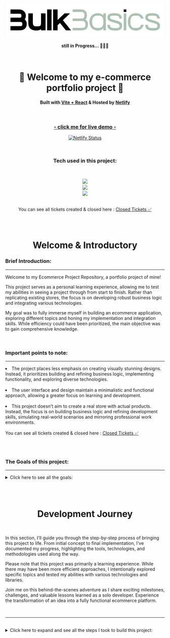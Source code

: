 <!-- Logo -->
<p align='center'>
    <img src="src/assets/logo.png" alt="Demo" title="DemoImage" width="500" height="100"/>
</p>
<h4 align='center'>still in Progress... 🎯🎯🎯 </h4>
<br/>

<!-- Introduction Heading -->
<div align="center">
    <h1>👋 Welcome to my e-commerce portfolio project 👋 </h1>
        <h4>
            Built with <a href="https://vitejs.dev/">Vite + React</a> &
            Hosted by <a href="https://www.netlify.com/">Netlify</a> 
        </h4>
</div>
</br>

<!-- Live Demo Link -->
<div align="center">
<a href="https://bulk-basics.netlify.app/">
<h3>- click me for live demo -</h3></a>
<p>

[![Netlify Status](https://api.netlify.com/api/v1/badges/609d0724-3439-4ea9-b5b8-e303ca9d7117/deploy-status)](https://bulk-basics.netlify.app/)
</p>
</div>
</br>


<!-- Tech Used in this Project -->
<h3 align='center'>Tech used in this project:</h3>
<br/>
<p align='center'>
    <a href="https://skillicons.dev">
        <img src="https://skillicons.dev/icons?i=vite,react,ts,styledcomponents" />
    </a>
    <br>
    <a href="https://skillicons.dev">
        <img src="https://skillicons.dev/icons?i=firebase,graphql,redux,apollo" />
    </a>
    <br>
    <a href="https://skillicons.dev">
        <img src="https://skillicons.dev/icons?i=netlify,github,vscode,aiscript" />
    </a>
    <br><br>
    <p align='center'>
    You can see all tickets created & closed here  :   <a href="https://github.com/DevonGifford/Ecommerce_Showcase/issues?q=is%3Aissue+is%3Aclosed">Closed Tickets ✅</a>
    </p>
</p>


<!--  Demo Image 🎯-->
<!-- <p align='center'>
    <img src="public/assets/PortfolioDemoDevon.png" alt="Demo" title="DemoImage" width="650" height="650">
</p> -->
<br/><br/>

<!-- TEXT PORTION -->
<h1 align='center'> Welcome & Introductory </h1>

### Brief Introduction:

<hr/>



Welcome to my Ecommerce Project Repository, a portfolio project of mine!

This project serves as a personal learning experience, allowing me to test my abilities in seeing a project through from start to finish. Rather than replicating existing stores, the focus is on developing robust business logic and integrating various technologies.

My goal was to fully immerse myself in building an ecommerce application, exploring different topics and honing my implementation and integration skills. While efficiency could have been prioritized, the main objective was to gain comprehensive knowledge.
<br><br><br/>

### Important points to note:


<hr>
<li> The project places less emphasis on creating visually stunning designs. Instead, it prioritizes building and refining business logic, implementing functionality, and exploring diverse technologies.
<br><br>
<li> The user interface and design maintain a minimalistic and functional approach, allowing a greater focus on learning and development.
<br><br>
<li> This project doesn't aim to create a real store with actual products. Instead, the focus is on building business logic and refining development skills, simulating real-world scenarios and mirroring professional work environments.
<br><br>
You can see all tickets created & closed here  :   <a href="https://github.com/DevonGifford/Ecommerce_Showcase/issues?q=is%3Aissue+is%3Aclosed">Closed Tickets ✅</a>

<br><br/>


### The Goals of this project:

<hr>

<!-- Small container -->
<details>
<summary> Click here to see all the goals: </summary>
<br/>

<div>
    <ul>
        <li> Build the project initially using Vanilla JavaScript and later convert it into a TypeScript project.<br><br>
        <li> Initially implement styling with SCSS and then convert it into Styled Components styling<br><br>
        <li> Utilize Firebase for authentication and Firestore as the database<br/><br>
        <li> Begin with Context hooks and reducers, then transition to legacy Redux, <br><br>
        <li> Followed by integrating Redux Thunk and then convert it into Redux Saga, <br><br>
        <li> Finally convert the legacy Redux into modern Redux using Redux-Toolkit<br><br>
        <li> Integrate GraphQL and Apollo into the project<br><br>
        <li> Implement performance optimizations to ensure fast and smooth user experience<br><br>
        <li> Enhance security by implementing Firebase Rule Security to protect user data<br><br>
        <li> Write comprehensive tests for React components and functionality<br><br>
        <li> Convert the project into a Progressive Web App (PWA) to provide a seamless and responsive experience across different devices<br><br>
    </ul> 
</div>

<!-- CLOSING DIV -->
</details>
<br/><br/><br/>


<h1 align='center'> Development Journey</h1>



<br/>

In this section, I'll guide you through the step-by-step process of bringing this project to life. From initial concept to final implementation, I've documented my progress, highlighting the tools, technologies, and methodologies used along the way.

Please note that this project was primarily a learning experience. While there may have been more efficient approaches, I intentionally explored specific topics and tested my abilities with various technologies and libraries.

Join me on this behind-the-scenes adventure as I share exciting milestones, challenges, and valuable lessons learned as a solo developer. Experience the transformation of an idea into a fully functional ecommerce platform.

<br>
<hr>

<br/>

<!-- Small container -->
<details>
<summary>  Click here to expand and see all the steps I took to build this project: </summary>

<br/>
<br/>

## 

## 1. Scaffolding the Vite/React Project with FireBase
<hr>

<!-- SECTION container -->
<details>
<summary> Click here to see more: </summary>
<br>


### 1.1 Initializing the project with Vite & React

<hr/>
<!-- Small container -->
<details>
<summary> Click here to see more: </summary>
<br>

[VITE DOCUMENTATION](https://vitejs.dev/guide/)

1. Using Vite (pronounced 'Veet'🤔) 
    `npm create vite@latest`

2. Clearing up some of the unnecessary and boiler plate code

3. Adding and setting up SASS - Syntactically Awesome Style Sheets
    `npm install sass`

4. Setting up the most essential folder structure for components

<!-- CLOSING DIV -->
</details>
<br/><br/>

### 1.2 Setting up Routing with React-Router (v6.4)
<hr>

<!-- Small container -->
<details>
<summary> Click here to see more: </summary>

[React-Router Doc's](https://reactrouter.com/en/main)

1. #### Installilng the package
        -  `npm install react-router-dom localforage match-sorter sort-by`
        -   fixing any conflicts from `npm` audit

2. #### Creating a Routes Folder and transferring the 'home' 

3. #### In the `App.jsx
    - Importing { Routes, Route } from 'react-router-dom' ` 
    - Wrapping everything in Routes
    - Creating a Route path to the Home page 

4. #### In the `Main.jsx`
    - Importing `{ BrowserRouter } from 'react-router-dom'`
    - wrapping the "App" with `BrowserRouter`


<!-- CLOSING DIV -->
</details>
<br/>
<br/>


### 1.3 Basic FireBase Setup 
<hr>

<!-- Small container -->
<details>
<summary> Click here to see more: </summary>

[Cloud FireBase Doc's](https://firebase.google.com/docs/firestore)

1.  #### Created a Firebase project 
    registered the Ecommerce-projec/app in the FireBase web-console

2.  #### Installed the SDK and initialized Firebase
        -   npm install firebase
        -   Added a `Utils` Folder with `FireBase folder` 
        -   Added file called `firebase.utils`

3.  #### Created access for Firebase in the app - via  `firebase.utils`
        -   import { initializeApp } from 'firebase/app';
        -   Setting up authentication
            Import {} from `firebase/auth`;
                -  getAuth
                -  signInWithRedirect,
                -  signInWithPopup,
                -  GoogleAuthProvider,

        -   Created firebaseConfig with info from FireBase web-app
        -   Initialized the App with firebaseConfig
        -   Enforcing account selection 
        -   In the Firebase console - enabled the Google Sign in method

4.  #### Setting up the `sign-in route` page                              
        -   import {signInWithGooglePopup, createUserProfileDocument} from 'firebase.utils';        
        -   Creating Async Sign-in Function/Method to get access token
<br><br>    
<!-- CLOSING DIV -->
</details>
<br/>
<br/>


### 1.4 Setting up Firestore Data Model

<hr>

<!-- Small container -->
<details>
<summary> Click here to see more: </summary>

[Cloud Firestore Doc's](https://firebase.google.com/docs/firestore)
Obviously we are just using FireBase for authentication.  To be able to store the users, I will need a database.
Enter Cloud FireStore.

1.  #### Created a production FireStore database 
    via web-console and based in EU
    amended the rules 

2.  #### Imported the necessary methods into Firebase utils 
    -  { getFirestore,  doc, getDoc,  setDoc }

3.  #### Created a method to store users data from authentication
    -  used an if statement with try block, 
       so as if user does not exist do 'x' or else return user.
    - used a catch block , so as if an error occurs console.log the error.
    - logging date data for creation of new users (new Data()).

4.  #### Additionally, installed a package to handle the import of SVG Files
    -  `npm install vite-plugin-svgr`
    -   Updated the vite.config.js

<br><br>

<!-- CLOSING DIV -->
</details>
<br/><br/>


### 1.5 Experimenting with a Google Redirect Sign in 

<hr> 


<!-- Small container -->
<details>
<summary> Click here to see more: </summary>

1. #### Importing `GoogleRedirect` from `firebase/auth` into utils

2. #### Setting up Sign-in Component
    -  Using `useEffect` Hook from `react`
    -  Using `getRedirectResult` from `firebase/auth`
    -  Amended the SignIn method to incorporate the above

### 1.6 Setting up email & password - sign-up & sign-in

<hr>

1.  ##### Adding a new provider in FireStore 

2.  ##### Creating new sign-up component 

3.  ##### Creating new sign-in component 

4.  ##### Refactoring Buttons into seperate component

4.  ##### Refactoring Form-inputs into seperate component

5.  ##### Renaming Sign-in to Authentication 

<br><br>

### 1.7 Adding Context - using react-context

<hr>

The users profile will be present in many components throughout the app
(Such as a Signing-in, profile management, shopping cart etc.)
Will require having to have access to the 'user' context through out the app

1.  ##### Creating a Context Folder
    -  Created a user.context.jsx file, using; 
        -  useState  
        -  createContext

    -  Created UserContext to store the users data (& null as defaults),
       as well as export into components.

    -  Create `userProvider` to pass this into/wrap the entire app. 
    -  Obviously wrapped the app inside <userProvider> in Main.jsx
    
2. ##### Giving Sign-in Form access to the context
    -  When 'user' signs in, store the 'user' into the context
    -  Added `useContext` &  imported the `context` object
    -  Added the `SetCurrentUser` functionality to the Sign-in method
    -  Running `SetCurrent` user if sign-in promise returns a 'user'.
    -  (Both For google and email sign in)  

3.  ##### Accessing Context in the Navigation component 
    -  Added `UseContext` & imported the `context` object
    -  Added the currentUser = useContext(UserContext)

4.  ##### Giving Sign-up Form access to the context
    -  When 'user' creates an account, store 'user' into the context
    -  Added `useContext` &  imported the `context` object
    -  Added the `SetCurrentUser` functionality to the Sign-in method
    -  Running `SetCurrent` user if sign-in promise returns a 'user'

5.  ##### Updating Navigation bar with conditional (ternary)
    -  If user signed in, 'sign-in' link should turn into 'sign-out'
    -  Simple Conditional (ternary) operator in the jsx


<br><br>

### 1.8 Adding Sign-Out Functionality 

<hr>

Obviously once the user is signed in, they will need to be able to sign-out.

1.  #####  Adding Sign-Out Functionality in FireBase Utils
    [Sign-Out Doc's](https://firebase.google.com/docs/reference/js/auth#signout)
    -  imported `signOut` from firebase/auth
    -  Created an export for `signOutUser`


2.  #####  Import signout user into Navigation component 
    -  Imported the `SignOut` Function from `FireBase Utils`
    -  Updated the conditional sign-out link with an onClick with `signOutUser`


3.  ##### Created Sign-Out Handler Function 
    -  await `signOutUser`
    -  then `setCurrentUser` = null;  
    -  updated the sign-out link to use the `signOutHandler`

<br><br>

<!-- CLOSING DIV -->
</details>

<br/><br/>


### 1.9 Implementing Observer's and onAuthStateChange

<hr>

<!-- Small container -->
<details>
<summary> Click here to see more: </summary>

[onAuthStateChanged](https://firebase.google.com/docs/auth/web/manage-users#get_the_currently_signed-in_user)

Just as I finished this I learned read about Observer's and onAuthStateChange

This is actually essential otherwise the user will have this unwanted persistent-signed-in-state - i.e. the user will remain signed-in, even if we refresh the page.

The problem being it will appear if we have to sign-in again but in the console if we log our user, it will show the last signed in user.

Additionally we dont need to hook into the sign and sign out components any longer and therefore don't have to re-run all those fucntions on a change - instead our onAuthStateChange listener will do this for us.  

Ultimatly saving some computing power.  Wish I read about this before coding all that. lol


1.  ##### In the fireBase utils file; 
    - imported this on AuthChange 
    - created an export for it

2.  ##### In the user.context file;
    - added the `useEffect` Hook 
    - added new functions from `firebase.utils`
    - created a hook that will track the authChange;
        - Needed to prevent a memory leak
        - Needed to use effect cleanup to dispose when no longer needed.

3.  ##### In the sign-in and sign-up components;
    no longer require to run the functions everytime a change in sign-in occurs , therefore;
    - removed all `context` imports
    - removed all `setCurrentUser` functions

    - Google sign in function;
        - removed `createUserDocumentFromAuth`
        - added this function to the user.context
        (the above can't be done with sign-up)

4.  ##### In the Navigation components;
    - no longer required to `setCurrentUser`
    - removed `signOutHandler` function


<br><br>

<!-- CLOSING DIV -->
</details>
<br/><br/>



### 1.10 Mocking Shop-Data and scaffolding the actual 'Shop' page

<hr>

<!-- Small container -->
<details>
<summary> Click here to see more: </summary>
<br/>

1.  #####  Mocking Shop Data and building functionality 
    Created a simple JSON file with some simple clothing store items (just hats).  I will use this to mock having content for the store temporarily while I finish building some of the essential functionality, then later I will remove/replace the hard coded shop data. 


2.  #####  Creating a Shop Page Route
    -  Imported React-Context
    -  Imported the ProductsContext and destructuring to get the 'products' source 
    -  Mapping over the Products to display individual items on the site 

3.  #####  Creating a Products.Context File
    -  Imported `create context` and `shop-data`
    -  Created ProductsContext export 
    -  Created ProducsProvider export to wrap the app inside

4.    ##### Amending the Main.jsx
    -  I want the products be able to access the user context
    (this could be a debate but for my app, I think this would be the simplest)
    -  Wrapped the <App> inside <ProductsProvider>

5.    ##### Amending the APP.jsx
    -  Removed the old temporary 'blank' shop page
    -  Imported the newly created shop component 


6.  #####  Creating a 'product-card' component - basic styling
    -  Imported Button component
    -  Created basic scss styling sheet and imported into the component 
    -  Getting individual clothing items from passing in the products and destructuring (This will rely on receiving the individual items in the Shop.route file - via mapping)
    -  Created layout of the card and returning the following in the card;
        -  Image
        -  Name
        -  Price
        -  Button 

<br><br>

<!-- CLOSING DIV -->
</details>
<br/><br/>



### 1.11 Creating Cart-Icon with a DropDown Menu

<hr>

<!-- Small container -->
<details>
<summary> Click here to see more: </summary>
<br/>

1.  #####  Created a Cart Icon
    -  Added SVG image to the assets folder

2.  #####  Creating Cart-icon Component
    -  Imported styles sheet, SVG file, 
    -  Created a function to set the cartContext from false to true 
    -  Function is run with an onClick (Cart-Icon Button) 

3.  ##### Updating the Navigation to include the Cart -Icon
    -  updated the overall styling to make things easier to look at.
    -  added the cart-component 
    -  added the drop-down component

4.  #####  Creating Cart-Dropdown Component 
    - simple layout with button for a checkout (future)
    - created simple styling 

5.  #####  Creating Cart Context
    - Very simple setup - is the cart open set to false by default
    - Set the cart open 

    - Imported CardProvider to App.js
    - Imported isCartOpen to Navigation using a short-circuit operator (&&)


<br><br>

<!-- CLOSING DIV -->
</details>
<br/><br/>



### 1.12 Adding Basic Functionality to the Cart

<hr>

<!-- Small container -->
<details>
<summary> Click here to see more: </summary>
<br/>

1.  #####  Create a CartItem Component 
    -  Created simple cart item that will return, using `destructuring` ;
        -  the `Image` of the item
        -  the `Name` of item
        -  the `Price` of the item (`Quantity x Price`)

2.  #####  Amending the CartContext 
    -  In the `CartContext`;
        -  Added `CartItems Array` 
        -  Added `addItemToCart` function 
    
    -  In the `CartProvider`;
        -  Added useState  `[cartItems, setCartItems] = useState([]);`
        -  Added `addItemToCart` function 
        -  Updated the value to include `cartItems` & `addItemToCart`

    -  Created new export `addCartItem` helper funciton;
        -  This will be a helper function to see if newly added items exist in the cart already.
        -  Therefore will know how to handle the quantity inside in the cart.
        -  (i.e. - if product exists in the cart: plus quantity by 1, else add item to the cart)


3.  #####  Added CartItem into the Cart-Dropdown component
    -  Imported the `Cart-Item` compnent 
    -  Imported the `useContext` & `Cart.Context`
    -  From the CartContext I used destructuring to get the `cartItems`

    -  In the return, created a function to map over the cartItems 🤔🤔🤔
    
    -  Wrapped the above in a ternary conditional using `cartItems.length`
        - if there is a length, return the above
        - if there is no length, thus empty = return a message cart is empty
            - added styling for empty cart message.

4.  #####  Updated Button functionality in Product.Card Component 
    -  Imported `useContext` & `Cart.Context`
    -  Added the `AddItemToCart` method via destructing from `Cart.Context`
    -  In the Button, 
        -  added onClick handler to call the `AddItemToCart` as a fucntion
        -  passing the `product` through the function 
    
    - In Hindsight I took the above button function and made it a function called `addProductToCart`
    - Then passed it into the onClick Handler
    (better for readability and optimization)


<br><br>

<!-- CLOSING DIV -->
</details>
<br/><br/>


### 1.13 Adding count to the Cart.Icon

<hr>

<!-- Small container -->
<details>
<summary> Click here to see more: </summary>
<br/>

1.  #####  Initial Approach
    -  Created a simple count of the items 
    -  Created an empty array
    -  Created a for loop to loop over cartItems and extract the quantity  and push to the empty array
    -  Using reducer to get the total of the array 

    This is working, however in hindsight I might want to be able to use this functionality in the checkout.(still to be built)
    
    "If an item should be removed from the cart ( this functionality has not yet been implemented), the number should decrease."

    It would be better if this functionality was in the cart.context.
    It could also be solved by using the useEffect Hook 
    Back to the drawing board - lets undo this messy approach.  

2. #####  Second Attempt - using useEffect 
    Because we are recounting the total quantity every time the `cartItems` changes, it makes sense to use the useEffect Hook.  
    - Imported useEffect
    - Added `cartItemCount` (default 0) to CartContext
    - Added `[cartItemCount, setCartItemCount] = useState(0);`

    -  Using the useEffect 
        - dependancy = `[cartItems]`
        - created `count` using the reduce method
        - `total` + `cartItem.quantity`
        - `setCartItemCount` using the `count` funciton 
    
    - Added the `cartItemCount` to the value to be passed into the provider

3.  #####  Finally, adding the `cartItemCount` to Cart.Icon
    -  Added `carItemCount` via destructuring 
    -  Using the above in the span inside the `ShoppingIcon`

<br><br>

<!-- CLOSING DIV -->
</details>
<br/><br/>



### 1.14 Create a checkout page 

<hr>

<!-- Small container -->
<details>
<summary> Click here to see more: </summary>
<br/>


####  Creating a route for the checkout page

- [] The _Checkout Button_ in the _Cart.Icon-DropDown_ should take you to this new page

1.  ######  Creating a new folder in Routes Folder 
    -  Created a simple `checkout.component.jsx `
    -  Created and imported an empty scss style sheet (updated with styling later )
    
    -  In the main `App.jsx` ;
        - imported the checkout component 
        - added a route to the new checkout component 
    
    -  In the `cart-dropdown` ;
        -  imported the `useNavigate` from `react-dom-router`;
        -  had to create a const that calls the useNavigate 🤔
        -  created a `gotToCheckoutHandler` to handle the navigation to new component 
        -  Used onClick method to call `goToCheckoutHandler`
    
    - Scaffolded the `checkout.component` return (productsm descruotion etc.)
    -  Added some basic styling to the scss





#### This new page should have the following functionality and styling :

- [x]  Quantity Increase
- [x]  Quantity Decrease
- [x]  Total Price (Quantity x Price)
- [x]  Ability to remove the item entirely (Item and Quantity)
- [x]  Total  Amount of all Items in the Cart.


2. ##### Think of a way to pass Items in Cart into the Checkout 
    
    🤔
    Need to create a way to pass the products in the cart into the Checkout...
    These items will need to be passed into a row/card sort of way...

    What I am thinking is I can map over the cartItems and pass them into a checkoutCard component (thats imported in this checkout.component)


3.  ##### Creating a `CheckoutItem Component` to receive `cartItems` and display them in the `CheckOut-Component` page
    -  Created a simple `checkout.component.jsx `
    -  Created and imported an empty scss style sheet (updated with styling later)

🤔  I am going to neeed some new functions to handle the:
    -  increasing and decreasing the quantity 
    -  removing the item from the cart  

    -  Destructured the `cartItems` Objects (name, image etc.)
    -  Imported `CartContext` 
    -  Destructured the function from `CartContext` (inlcuding newly created)
    -  Created handlers to pass `CartContext` funcitons into the return 

    -  Finished creating the return 
    -  Finished the basic styling for the component
        

4.  #####  Adding new functions to the `CartContext`
    -  `removeItemToCart`
        (I want this to be named similaryly to the `addItemToCart` )
        -  find the cart item to remove
        -  check if this is the last item 
            - if so remove entire item from cart
        -  If more than 1 of this item in cart, 
            -return back cartitems with matching cart item with reduced quantity


    -  `clearItemFromCart` 
        -  Remove entire Item from the cart
    
    -  updated the `CartContext` export 

    - updated the `CartProvider` export  
        - updating `cartItemCount` and `SetCartItemCount` to `cartCount` and `setCartCount`
        - added `cartTotal` 
        - minor naming updates to the `newCartCount` - `useEffect`
        - added useEffect to handle the cost of the total cart 
        - minor naming updates to `addItemToCart`
        - added `removeItemToCart`
        - added `clearITemFromCart`
        - updated the values accordingly 
        - Getting the total cost of an item. (Quantity x Price)
        
        
5.  #####  Updating the Checkout Page to use new Component 

    - Imported `useContext` & `CartContext`
    - Used `cartItems` from `CartContext` via destructuring 

5.  #####  Other Minor Changes 
    -  Updating the CartIcon with changes made to Context 

6.  #####  Created styling for all the new components 

<br><br>

<!-- CLOSING DIV -->
</details>
<br/><br/>


### 1.15 Storing the data on the backend - Setting up FireStoreDB
<hr>

<!-- Small container -->
<details>
<summary> Click here to see more: </summary>
<br/>

1. ####  Adding some new mock data
    -   As a test run I am going to add a bit more mock data with different types 
        (i.e. Mens, Jackets, Shoes etc.)
    -   Updating the `shop-data` json file 
    -   Reflecting changes in `products.context` 
        (Temporarily breaks the shop page but after pushing the data up we will access the data via FireSotre)

<br>

2.  ####  Creating a way to push this data to the FireStore DB

##### In the `FireBase.utils`;   
-   Bringing in two new methods 
        -   [collections](https://firebase.google.com/docs/firestore/data-model#collections)
        -   [writeBatch](https://firebase.google.com/docs/reference/js/firestore_.writebatch)


    -   Created a `addCollectionandDocuments` function 
        -   This is an async function that will take two params 
            -   `key` - this wll be the name of the collection
            -   `object` - this will be the data  
        -   Obviously uses the `batch` and `collection` methods
        -   As this could be a large file, it's broken into batches to be sent
        -   Await's a batch.commit() in return 

<br>

##### In the `Products.Context` ;

-   Imported the new `SHOP_DATA`
-   Imported teh new `addCollectionandDocuments`
-   Imported teh `useEffect` Hook

-   Using the useEffect as I only want this to run literally once, thus commenting out after it's single use
    -   Passing in product-categories as the key
    -   Passing in SHOP_DATA as the object
    -   I realise this is not a normal way to push data but I just need to push some data up there one time and it gets the job done.

-   Saving - confirming the useEffect and function worked - it Did! 

-   Commenting out the useEffect

<br>


3.  ####  Pulling our data from the FireBase DB  ;

<!-- CLOSING DIV -->

##### In the `FireBase.utils`; 

-   Bringing in the [querey](https://firebase.google.com/docs/reference/js/firestore_.query) method

-   Created a `getCategoriesAndDocuments` function
    -   definining the `collectionRef` we want access too
    -   using the `querey` on our `collectionRef`
    -   creating a const for the raw data
    -   manipulating the data to return in a format we can work with

<br>

##### In the `Products.Context` ;

-   Imported the new `getCategoriesAndDocuments` function

- Created a useEffect Hook to fetch the data
    -  async function 
    -  returns the categoryMap
    -  Checking the console log if everything worked

<br><br>
</details>
<br/><br/>


### 1.16 Implementing new FireStore Database
<hr>

<!-- Small container -->
<details>
<summary> Click here to see more: </summary>
<br/>

1. ####  Utilizing the `CategoryMap` data

-   In the `ProductsContext`
    
    - renaminng the file from `ProductsContext` to `CategoriesContext` 
    - updating `main.jsx` to reflect change
    - updating the `shop.component` to reflect change (more required)
    <br> 
    -   renaming some of the exports - makes more sense now;
        -   `ProductsContext` to `CategoriesContext` 
        -   `ProducstProvider` to `CategoriesProvider`
    <br>
    -  updating functions to reflect `categoriesMap` as an object
    -  updating return values to reflect name changes
    <br>
    -  updating the useEffect Hook;
        -  include `setCategoriesMap` function using (`CategoryMap`)


<br>

2. ####  Updating the `shop.component` return structure

-   updated to reflect name change of `ProductsContext`
-   Created a method to map through data from FireStore db.
    -   Used `Fragment` to wrap the entire return
    -   Used `Object.keys` to turn keys into an array 
    -   Then mapped over the array to find the title
    -   Passed the tile into another `fragment` 
        -   created heading for category item
        -   copy pasted the old mapping function for each product
            -   Updated naming convention to utilise `categoriesMap`

<!-- CLOSING DIV -->
</details>
<br/><br/>



### 1.17 Created Category Preview Component :
<hr>

<!-- Small container -->
<details>
<summary> Click here to see more: </summary>
<br/>




This is how I will have the shop page display all the categories with a limited number of items ...

-  In the new `category-preview.component`;
    -  Imported the `Product.Card` component and `StylesSheet`.
    -  Passing in the `{title, products}`
    -  Created a heading div with just the text being clickable 
    -  Creating the preview of products
        -  passed in the products 
        -  using filter to decided what products we want 
        -  use `_` to ignore product
        -  use `idx` for the index of the prouduct
        -  `idx < 4` so we only take in the first 4 products
        -  then map through the remainging products and pas them into the `Product.Card Component`
    
    <br>

-  In the `shop.component`;
    -  replaced the `ProductCard` import with the new  `category-preview.component`
    -  


<br><br>

####  Created Nested Routes in the shop :

<br>

#### In the `App.jsx` ;

<br>

-  Added `/*` as a wildcard to the end of the shop path

<br>

#### In the `Routes` folder :
<br>

Created `categories-preview` folder
-  This will replace what was formly the shop.route
-  Essentially a copy paste from the shop component 
-  Minor changes to make use of the `category-preview` component 

Created `category` folder 
-  Created Style sheet blank, will complete later

-  Imported the `{ useParams }` hook from `react-router-dom`

-  destructuring `category` via `useParams()` hook

-  Imported the `{ useContext }` hook from `react`

-  Imported the `CategoriesContext` in order to get the `categoriesMap` (i.e. all the data)

    <br>

    Initally I just got all the data from the `categoriesMap`   
    <code>const products = categoriesMap[category];</code> <br>
    However this was causing an issue in that this was re-loading all the products on each re-render.  This making things slow and sluggish - products would dissapear and have to reload. <br>
    <br>

    The solution... Using the `useEffect` and `useState` hook's
    
    This way we can ensure the data will only rerender on our terms.
    Specifcally when the category changes or if the actual data changes (from `categoriesmap`)

    <code>
    const [products, setProducts] = useState(categoriesMap[category]);
    </code>
    <br>
    <br>
    <code>
    useEffect(() => {
        setProducts(categoriesMap[category]);
    }, [category, categoriesMap]);
    </code>

Finally,
-  Imported the `ProductContainer`
-  Added basic styling to the styles sheet
    
<br><br>

#### In the `shop.component` :

<br>

-  Deleted almost all the no longer needed imports 
-  Imported `CategoriesPreview` & `Category` components
-  Created paths for the different categories `path=':category' element={<Category />}`

<br>

<!-- CLOSING DIV -->
</details>
<br/><br/>





### [BUGFIX] - Creating a safegaurd for the products.map
<hr>

<!-- Small container -->
<details>
<summary> Click here to see more: </summary>
<br/>

The error:   

<code> cannot read properties of undefined (reading 'map') in `catergory.components`</code>

<br>

The issue was that when our application mounts for the first time it is trying to load our categoriesMap 

(i.e. the data from the back end )

Obviously this is async code and we are still waiting for the data to come through 

Therefore we need to only load this data once it has arrived.
<br><br><br>
Luckily this was an easy fix after I figured out the issue,

- In the return of the `catergory.components`;

    To ensure that products exists before we map over the products we can use `&&` and have the products 

- Also updated the useStat hook to instead of being a default empty array, to infact include the 
`(categoriesMap[category])`


<!-- CLOSING DIV -->
</details>
<br/><br/>

### [BUGFIX] - Clashing Styling 
<hr>

<!-- Small container -->
<details>
<summary> Click here to see more: </summary>
<br/>




The error:  

<code> cannot read properties of undefined (reading 'map') in `catergory.components`</code>

<br>

Because of how we named some of our classes and how the website has changed over time, currently we have some classnames that are clashing

<br>

Simple solution:
<br>

-  Updated the naming convention of the `category-item` to `directory-item`
-  Updated the styling and classnames
-  Updated corresponding references.  


<!-- CLOSING DIV -->
</details>
<br/><br/>

### [BUGFIX] - Clickable Category Headings
<hr>
<!-- Small container -->
<details>
<summary> Click here to see more: </summary>
<br/>



<br>
The problem:
<br>
<code> category headings are not routing through to their corresponding path </code>
<br>
Simple solution:
<br>

-  Importing the Link method from react-router-dom
-  Replacing the `span` with `Link` 
-  Passing in the title with backticks 
-  Minor updates to classnames and styling to prevent clashing

<!-- CLOSING DIV -->
</details>
<br/><br/>

<!-- CLOSING DIV -->
</details>
<br/>
<br/>



## 2. Switching from SASS to Styled-components 
<hr>

<!-- Small container -->
<details>
<summary> Click here to see more: </summary>
<br/>

### Imported the library into the project

[Styled-components Documentation](https://styled-components.com/docs)

`npm install styled-components` 



*Now comes the fun of converting all the previouse scss files ....*



### COMPONENTS

- [x] button
- [x] cart-dropdown
- [x] cart-icon
- [x] cart-item
- [x] category-preview
- [x] Checkout-item
- [x] directory
- [x] directory-item
- [x] form-input
- [x] product-card
- [x] sign-in-form
- [x] sign-up-form

<br>

### ROUTES

- [x] navigation
- [x] authentication
- [x] categories-preview
- [x] category
- [x] checkout
- [x] home
- [x] shop

<br>

### INDEX

- [x] index

<br>

This took way too long, however it served its purpose and now I have a very solid understanding of both SASS and Styled-Components and feel very comofortable using either or.

I still think tailwind might be my personal choice, especially in terms of time spent on implementation.


However, styled-components do have their advantages, particularly in providing more styling customization, that being said Tailwind does more than enough.


-  Strictly converted the exisiting `.scss` files 
-  Some other features/updates required *(reffering to new components)* 
-  Future updates to styling will be updated according to styled-components.

<br><br>


<!-- CLOSING DIV -->
</details>
<br/><br/>


## 3. Refactoring the UI
<hr>

<!-- Small container -->
<details>
<summary> Click here to see more: </summary>
<br/>

**THE GOAL**

The objective is to create an aesthetically pleasing and user-friendly interface that aligns with contemporary design trends while enhancing usability and engagement.

<br>

**Major UI Update** 

Refactored the user interface of the website 

Involved the following:

-  implementing substantial design enhancements to improve aesthetics, readability, and user experience. 

-  Overhauled the visual design, optimized layout and typography, and enhanced usability. 

-  Employed modern design principles, intuitive interactions, and visually appealing elements to elevate the website's visual appeal. 

-  Optimized the information hierarchy to ensure a seamless user journey. 

<br/>

New Componenets added:

- [x]  Footer 

- [x]  Front Splash

- [x]  Image Carousel

- [x]  About Page

<!-- CLOSING DIV -->
</details>
<br/><br/>



## 4. State Management Methods
<hr/> 

<!-- STATE container -->
<details>
<summary> Click here to see more: </summary>
<br/>

**THE GOAL**

I really wanted to get a firm grasp on different state management techniques in React - Therefore I have gone through the steps of using and converting the following: 

- useState & useEffect hooks
- useReducer's
- Redux-thunk
- Redux-saga

Next I will convert this enitre app (and Redux-Saga to use TypeScript)

<br>


### 4.1 - Implementing useReducer instead of useState & useEffect

<hr/>

<!-- Small container -->
<details>
<summary> Click here to see more: </summary>
<br/>

Converted the cart to rather use reducers instead of useState and useEffect -  Cart and Sign-in 


Files touched in the process: 
-  CartContext

-  UserContext 

Created a reducer utils folder with a very simple helper function making reading and writing slightly easier 

<!-- CLOSING DIV -->
</details>
<br/><br/>



### 4.2 - Implementing Redux with Redux-Thunk

<hr/>

<!-- Small container -->
<details>
<summary> Click here to see more: </summary>
<br/>

I have been given the advice to learn redux the hard way and not use the redux toolkit until I fully understand Redux.  
I have been told that to fully understand what redux is doing I should implement using the legacy Redux way. 

So that's what I will do - I will first convert this website to manage the state using Redux, then later I will do the same with Redux Toolkit 


<code>npm install redux react-redux and redux-logger</code>

Creating a store folder to house all the redux related content
-  Setting up the root reducer & store.js
-  Creating the user store boiler plate code
-  Creating the categories boiler plate code
-  Creating the cart store boiler plate code
-  Updating the App.jsx and Main.jsx to utilize redux - replacing usercontext.

-  Hooking into and replacing references from useContext to useRedux 

-  Updating Selectors for the cart state.


####  Redux-Persist & Redux-Thunk

##### Persisting state with Redux Persist

[redux persist documentation](https://www.npmjs.com/package/redux-persist)

`npm i redux-persist`



-  modifications to our store.js file to use Redux Persist - replaced the value of the reducer property in the store from userReducer to persistedReducer

- modifcation to the main.jsx, wrapped root component with PersistGate. 
This delays the rendering of your app's UI until your persisted state has been retrieved and saved to redux. 
NOTE the PersistGate loading prop can be null, or any react instance, e.g. loading={<Loading />}

-  included the Thunk middleware, which will intercept and stop non-serializable values in action before they get to the reducer

-   passed our store as a parameter to persistStore, which is the function that persists and rehydrates the state. With this function, our store will be saved to the local storage, and even after a browser refresh, our data will still remain.

- Specify how the incoming state is merged

- Customize what’s persisted


#### Redux Thunk

[Redux-Thunk](https://www.npmjs.com/package/redux-thunk)

If I was using the Redux Toolkit package, there would be nothing to install - RTK's configureStore API already adds the thunk middleware by default.
But because I am using the basic Redux createStore API and need to set this up manually, I first need to add the redux-thunk package:

`npm install redux-thunk`

-  updated the Redux store to use the MiddleWare
-  Created a function that makes an AJAX call to FireBase Server
-  Updating the `Main.jsx` 
-  Creating a loading-spinner componenet 
-  Updating the category actions and types types
-  Rewriting the category reducer & updating selectors
-  Implementing the loading animation in category componenets 

<!-- CLOSING DIV -->
</details>
<br/><br/>


### 4.3 - Replacing Redux-Thunk with Redux-Saga

<hr/>

<!-- Small container -->
<details>
<summary> Click here to see more: </summary>
<br/>

[Redux-Saga Documentation](https://redux-saga.js.org/)

`npm install redux-saga`

-  Creating a `root-saga.js` file in the `store`
-  Importing and setting up `createSagaMiddleware` and the `root-saga.js` into the store.

Converting Categories State files into a Saga
    -  Creating New Types
    -  Creating New Actions 
    -  Updating Selectors & Reducers
    -  Creating the Saga file

-  Setting up `cateforeis.saga.js` file 
-  Importing into the `root-saga` file

-  Converting fetchCategoriesAsynch Function (Redux-Thunk) into a a Saga
-  Converting onAuthStateChanged Listener to Promise 

- Creating a single check, opposed to a listener checking the state every time user state updates

Converting User Session files into Saga
    -  Creating New Types
    -  Creating New Actions 
    -  Updating Selectors & Reducers
    -  Creating the Saga file

-  Updating the sign-in and sign-up component
-  Updating the navigation componenet 

<!-- CLOSING DIV -->
</details>
<br/><br/>

<!-- CLOSING STATE DIV -->
</details>
<br/><br/>



## 5. Setting up Stripe API

<hr/>

<!-- Small container -->
<details>
<summary> Click here to see more: </summary>
<br/>

[STIPE API DOCUMENTATION](https://stripe.com/docs/stripe-js/react)

[Stripe Elements](https://stripe.com/docs/stripe-js/react#available-element-components)

[Stripe Test Cards](https://stripe.com/docs/testing#cards)

<hr/>

`npm install --save @stripe/react-stripe-js @stripe/stripe-js`

-  Creating an Elements provider in the `main.jsx`

-  Creating a `stripe.utils.js` file in the utils folder
    -  importing loadStripe
    -  passing the publishable key (hiddent)

-  Creating a `.env` folder for the API keys

-  Created a Local Neltify Development Server - for testing purpose 
    -   `npm install netlify-cli -g`
    -   [NETLIFY CLI](https://docs.netlify.com/cli/get-started/)

-  Creating Netlify Functions folder 

-  Creating a payment-form component (basic)
    -  Building the basic layout of the component
    -  Creating and Importing styling
    -  Imported `CardElement, useStripe, useElements` from `stripe`
    -  Created payment handler 
        -  preventDefault method 
        -  ensure hooks are loaded before proceeded
        -  Call to API through netlify functions
        -  Alert for success of failure (temporary)
    
    -  Using selectors to get:
        -   CartTotal (amount to pay)
        -   User's name (else defaults to guest)

    -  Used useState for Processing Payment Animation
        -  Created loading animation on button 
        -  Updated button component and styling 


-  Rendering the componenet in the checkout section (temporary for testing)

<!-- CLOSING DIV -->
</details>
<br/><br/>


## 6. Converting to TypeScript 🍞

<hr/>

<!-- TYPESCRIPT SECTION container -->
<details>
<summary> Click here to see more: </summary>
<hr>
<!-- INSERT TEXT HERE -->

<br/>

### Convert an existing **[Vite + React + JavaScript]** --> **TypeScript**

<!-- Small container -->
<details>
<summary> Expand: </summary>
<br/>
<!-- INSERT TEXT HERE -->

[How to add typescript to an existing vite react app](https://github.com/vitejs/vite/discussions/6799#discussioncomment-5393727)

<hr>


#### **Step 1/6**


Install dev dependencies

```
npm install -D typescript @types/react @types/react-dom
```
<br>

#### **Step 2/6**

In packages.json, replace:

`"build": "vite build"`

With 👇

`"build": "tsc && vite build"`

<br>

#### **Step 3/6**

Rename vite.config.js and main.jsx to vite.config.ts and main.tsx

<br>

#### **Step 4/6**
Configure TypeScript by creating these two files in the root of your project:

`tsconfig.json`

```
{
  "compilerOptions": {
    "target": "ESNext",
    "useDefineForClassFields": true,
    "lib": ["DOM", "DOM.Iterable", "ESNext"],
    "allowJs": false,
    "skipLibCheck": true,
    "esModuleInterop": false,
    "allowSyntheticDefaultImports": true,
    "strict": true,
    "forceConsistentCasingInFileNames": true,
    "module": "ESNext",
    "moduleResolution": "Node",
    "resolveJsonModule": true,
    "isolatedModules": true,
    "noEmit": true,
    "jsx": "react-jsx"
  },
  "include": ["src"],
  "references": [{ "path": "./tsconfig.node.json" }]
}
```

`tsconfig.node.json`

```
{
  "compilerOptions": {
    "composite": true,
    "module": "ESNext",
    "moduleResolution": "Node",
    "allowSyntheticDefaultImports": true
  },
  "include": ["vite.config.ts"]
}
```

<br>

#### **Step 5/6**

Create a file named `vite-env.d.ts` inside the src/ folder and copy and paste this 

(with the three slashes at the beginning):

```

/// <reference types="vite/client" />`

```
<br>

#### **Step 6/6**

In your `index.html` you should change the name of your script from the old `main.jsx` to `main.tsx` like this:

```

<script type="module" src="/src/main.tsx"></script>

```
<!-- END TEXT - CLOSING DIV -->
</details>
<br><br>

### Converting Redux --> **TypeScript** 


<details>
<summary> Expand: </summary>
<br/>

[How to Migrate a React App to TypeScript](https://www.sitepoint.com/how-to-migrate-a-react-app-to-typescript/)


<hr>

#### Converting `reducer.utils` :

<!-- Small container -->
<details>
<summary> Expand: </summary>
<br/>


-  Importing `AnyActon` from redux
-  Creating 'types' for ActionWithPayload and Action (without payload)
-  Using Function overloading:
```
allows a single function name to have multiple definitions with different parameter lists or return types. It enables you to create multiple versions of a function that can handle different argument types or numbers.
``` 
-  created the function createAction for the 
    -  ActionWithPayload and 
    -  Action *(without payload)*
-  obviously have the function return `{ type, payload }`

<br>

**TYPE PROBLEM / BUG 🙈**

So coming accross an issue with `categoriesReducer` and `categories.actions` and that is that this is actually not 'type safe'.  

```
Uncaught error:  The slice reducer for key 'categories' retunred underfined durin initialization.  If the state passsed to the reducer is undefined, you must acplicitly return the initial state.  The iniitial state may not be undefined.
```

Further note:  No error is being thrown , even if there is no default state

**Solution : 😊**

Need to extend the action creators so that they can be doing the type checking for us - using the .match method 

Therefore in the `reducer.utils` file :

- creating a "matcher" that will match the 'action creator' with the return type of the 'action' itself.
  - using function overloading creating `withMatcher` functions 
    - 1. 
    - 2.
    - 3.
  - 

In the `categories.actions` :
-  Importing the `withMatcher` function and wrapping around each of the action creators
-  updating the switch casae (now using classical if conditionals)


<br>
This has been a really intense way to write this app and I have been told that redux and typescript can be the most challenging part in the front-end world as it requires a good understanding of various methadologies.  For example 
   -  TypeGuards 
   -  .math method 
   -  Magical Types
   -  Type Predicate Functions 
   -  Intersection and Return Types
   -  Overloading Functions
   -  etc...







<!-- CLOSING DIV -->
</details>
<br/>

#### Converting `Categories` :

<!-- Small container -->
<details>
<summary> Expand: </summary>
<br/>



-  Conveting the `categories.types` to `.ts`: 
    -  using an enum type for the different action types
    -  creating a categories array type 
        -  requires custom CategoryItem type - as an array

<br>

- Converting `categories.action` to `.ts`:
    -  Requires categories array type - created in & imported from the `categories.types` file
    -  Import { CreateAction, Action and ActionWithPayload } from the `reducer.utils` file
    -  Creating Types for the different ACTION_TYPES - depending on weather Action/ActionWithPayload
    -  Updating the code to make use of the newly created Types
    -  Reducer can only accept these Action_TYPES types 
        - therefore created a union type with these three Action's 

<br>

-  Converting `categories.reducer` to `.ts`:
    -  Importing in the CategoryAction (union) from the categories.action:
    -  Discriminating union - [what is this?](https://css-tricks.com/typescript-discriminated-unions/)
    -  Typing our the Categories state
    -  amending on what the switch case key is and using AnyAction to match the `action` with the different `types`

<br>

-  Converting `categories.selector` to `.ts`:
    -  importing `CategoriesState` from `reducer`, shape of the state reffering to category state.
    -  TypeScrip will then infer the rest of the state calls
    -  Creating type for `CategoryMap` in `category.types` and importing
    -  For the `selectCategoriesMap`:
        -  Type the `categories` to use the `CategoryMap` type
        -  use `as CategoryMap` as a type assertion for the final resulting object

<br>

I will convert the sagas at the end - this looks complicated.  

<!-- CLOSING DIV -->
</details>
<br/>

#### Converting `Cart` :

<!-- Small container -->
<details>
<summary> Expand: </summary>
<br/>

-  Conveting the `cart.types` to `.ts`: 
    -  using an enum type for the different action types
    -  creating a custom CartItem Type (extended from the CategoryITem from the categories.types)

<br>

-  Conveting the `cart.actions` to `.ts`: 
   -  Updating the helper functions - typing 
   -  Creating types for the `setIsCartOpen` & `SetCartItems`
   -  Creating withMatch for `setIsCartOpen` & `setCartItems`
   -  Typing the variables in the Adding, Removing and Clearing Cart Items

<br>

-  Conveting the `cart.reducer` to `.ts`: 
   -  Importing relevant files `AnyAction`, `CartItem` and the `setCartItems, setIsCartOpen`
   -  Typing out the `CartState`
   -  amending on what the switch case key is and using AnyAction to match the `action` with the different `types`

<br>

-  Conveting the `cart.selector` to `.ts`: 
   -  importing the `CartState` form the `CartReducer`
   -  Making minor amendments tot the createSelectors:  "type"

<br>

<!-- CLOSING DIV -->
</details>
<br/>

#### Converting `Firebase` *(prerequisite to user-redux)* : 
<!-- Small container -->
<details>
<summary> Expand: </summary>
<br/>

-  updating `addCollectionAndDocuments`:
   -  Typing out the function
   -  Becuase `objectToAdd` could be an array of almost anything
      -  creating a `ObjectToAdd` type with the one known item which is a title (as string)
      -  then adding `<T extends ObjectToAdd>`
      -  thus making our `objectToAdd` as `T[]`
      -  becuase this will be a promise that returns nothing giving it a type `promise<void>`
  

<br>

- updating the `getCategoriesAndDocuments`:
  - Typing out the function 
  - This function is returning our Category Data 
    -  we have already created a type for this `Category`
    -  importing this type from `category.types` file 
    -  Because this is a promise the type we get back will be `Promise<Category[]>` 
    -  While I know what data we are getting back from this 3rd-party-API (firebase)- TypeScript does not 
      -  Therefore need cast the value
         -  return statement need to tell TS that returning a `Category`


<br>

-  updating the `createUserDocumentFormAuth`
   -  for the `userAuth` so firebase actually gives us a type here called `user` 
      -  import the `User` from firebase
      -  `userAuth: User`

   -  `additionalInformation` which in this website's current state is just a display name
      -  creating a type `AdditionalInformation`
         -  because displayname can be optional will use a `?`
         -  `displayname? : string;`
   -  This function is returning all the usersData OR nothing (logging out)

   -  Firestore has/provides a typed `QueryDocumentSnapshot`
      -  importing this type 
      -  requires `<our custom Data Set>`

    -  Creating `UserData` type
         -  createdAt, displayName, email 

    -  funciton will be return a promise of this data or nothing
      -  include in the top `Promise<void | QueryDocumentsSnapshot<UserData>>` 
      -  and casting the return of `userSnapshot as QueryDocumentSnapshot<UserData>`
  
   -  Handleing the catch.error
      -  cannot get the error.message without typing our the error.
      -  path of least resistance would just have the whole error printed out


<br>

- For the `createAuthUserWithEmailAndPassword` & `signInAuthUserWithEmailAndPassword` functions
  - typing the inputs
  - because this is returning a firebase type it already infers the type 
    - `Promise<UserCredential>` auto completed by firebase

<br>

- For the `SignOutUser` the same as the above it is inferred by Firebase
  - `signOut(auth: Auth): Promise<void>`

<br>

-  For the `onAuthStateChangedListener` which is an observer function 
   -  Once again Firebase provides a type for this callback being `NextOrObserver` - *Type definition for an event callback*
      -  import from firebase
      -  type the callback as this `NextOrObserver<User>`
      -  our event being calledback is obviously the `<User>`

<br>

- For the `getCurrentUser` fucntion that returns our user or nothing at all
  - fucntion returns `: Promise<User | null>`

<!-- CLOSING DIV -->
</details>
<br/>

#### Converting `user` : 

<!-- Small container -->
<details>
<summary> Expand: </summary>
<br/>

-  Conveting the `user.types` to `.ts`: 
   -  creating an enum for all the different action type names

<br>

-  Conveting the `user.actions` to `.ts`: 
   -  Importing `AdditionalInformation` & `UserData`
   -  Importing `createAction` & `Action` & `ActionWithPayload` & `withMatch` 
   -  now converting all the various actions 
      -  typing the return statement
      -  typing params 
      -  using withMatcher 

<br>

-  Conveting the `user.reducer` to `.ts`: 
   - Importing relevant actions 
   -  Typing out the `UserState`
   -  amending on what the switch case key is and using AnyAction to match the `action` with the different `types`

<br>

-  Conveting the `user.selector` to `.ts`: 
   -  importing the `CreateSelector` and `UserState`
   -  Adding the type state to the reducer and amending fixing the return to work with typescript
   -  Creating a `selectCurrentUser` Selector. 

<br>

<!-- CLOSING DIV -->
</details>
<br/>


#### Typing `RootReducer`, `Root-State` & `Custom-Middleware` :
<!-- Small container -->
<details>
<summary> Expand: </summary>
<br/>

`Root-reducer.js` --> **TypeScript** 
-  Very simple to do as everything is already typed 
-  Converting the file extention to `.ts`

<br>

`store.js` -->  **TypeScript**
-  typing out the rootstate
   -  using `ReturnType<typeof rootReducer>`
      -  `ReturnType` is because each one of these reducers are just functions
      -  We cant simply just pass the `rootReducer` as this will result in an error
         -  instead we need to get the type and if we look at the type of rootReducer its actually a combination of all the different reducers.


-  Now we can export this RootState to all our other reducers (in the various selectors where we called state) and our `state` type will now be the new `RootState` type.
   -  importing the RootState type to the following:
      -  store
      -  cart
      -  user 


- Getting a type error `__REDUX_DEVTOOLS_EXTENSION_COMPOSE__`
  - This happening because we are extending on the window type
    - declare global with interface window withour extention `__REDUX_DEVTOOLS_EXTENSION_COMPOSE__`
      - This is an optional key so using a `?` in the statement
      - This is a type of compose and therefore `typeof compose`


<br>

`middleware` -->  **TypeScript**

- Import warning on 3rd party redux-logger
  - Need to import the @types for the 3rd party redux-logger - 
    - `npm install @types/redux-logger`


- Typing out the Custom Middleware 
  - `import { Middleware } from "redux"` - > empty object in this case
  - `import { RootState } from '../store'`
    - Simply add a type to the Middleware using the newly imported states

<!-- CLOSING DIV -->
</details>
<br/>


#### Typing `Redux-Saga` :

<!-- Small container -->
<details>
<summary> Expand: </summary>
<br/>

This was rather challenging at first but these two resources helped significantly:

[TypeScript and Redux Sagas](https://understandable.dev/deep-dives/typescript-and-redux-sagas/)
[Implement Redux-Saga in your React TypeScript Project](https://medium.com/edonec/implement-redux-saga-in-your-react-typescript-project-1d79c4a2d726)

**Importing** `typed-redux-saga` & `babel-plugin-macros` 
- `npm install --dev babel-plugin-macros`
- `npm install @types/redux-logger`

-  Fixing linting issues - *got some help with this*:
   - In the `tsconfig.json`, under 'compiler' settings, adding the following to help handle error warnings:
     - ` "downlevelIteration" : true, `
     - [downlevelIteration explained](https://www.typescriptlang.org/tsconfig#downlevelIteration)

<br>

`categories.saga.js` --> **TypeScript**
- Using `yield*` instead of the yield -  [How yield* works](https://developer.mozilla.org/en-US/docs/Web/JavaScript/Reference/Operators/yield*)
- typing my `errors as Erros`

<br>

`user.saga.js` --> **TypeScript**
- Using `yield*` same as above
- Importing variouse `action`(types) and types from the `firebase.utils`
- Involved quite a bit of typing and 
- Had to add some conditionals to get everything to be type safe
- typing my `errors as Erros`

<br>

Futher I found some missing types in my `firebase.utils` and `user.actions`, so had to fix those to get things working 


<!-- CLOSING DIV -->
</details>
<br/>




<!-- END  REDUX SECTION - CLOSING DIV -->
</details>
<br/><br/>


### Converting Components & Routes --> **TypeScript** 

<!-- Small container -->
<details>
<summary> Expand: </summary>
<br/>

**Converting `styling.jsx`**

Adding the types library for styled components
-  npm install @types/styled-components

<br>

In order of completion:


**List of Components to Convert**

- [x]  button 
- [x]  form-input 
- [x]  signin-form 
- [x]  signup-form 
- [x]  carticon 
- [x]  cartdropdown 
- [x]  cartitem 
- [x]  product-card 
- [x]  spinner
- [x]  footer 
- [x]  payment-form 
- [x]  categorypreview 
- [x]  checkoutitem 
- [x]  directory 
- [x]  directoryitem 
- [x]  front-splash 
- [x]  carousel 

**List of Routes to Convert**

- [x] navigation 
- [x] category 
- [x] about 
- [x] authentication 
- [x] categories-preview
- [x] checkout 
- [x] home 
- [x] shop


<!-- CLOSING DIV -->
</details>
<br/><br/>


<!-- END  TYPESCRIPT SECTION - CLOSING DIV -->
</details>
<br/>
<br/>


## 

## 7. Migrating to Modern Redux 🎯🎯🎯

<hr/>

<!-- Small container -->
<details>
<summary> Click here to see more: </summary>
<br/>


[Redux Toolkit Documentation](https://redux-toolkit.js.org/)

[Migrating to Modern Redux](https://redux.js.org/usage/migrating-to-modern-redux)


<!-- CLOSING DIV -->
</details>
<br/><br/>

## 

## 8. Running the project on Netlify 🎯 🎯 🎯

<hr/>

<!-- Small container -->
<details>
<summary> Click here to see more: </summary>
<br/>


<!-- CLOSING DIV -->
</details>
<br/><br/>





<!-- FINAL CLOSING DIV -->
<!-- CLOSING DIV -->
</details>
<br/><br/>